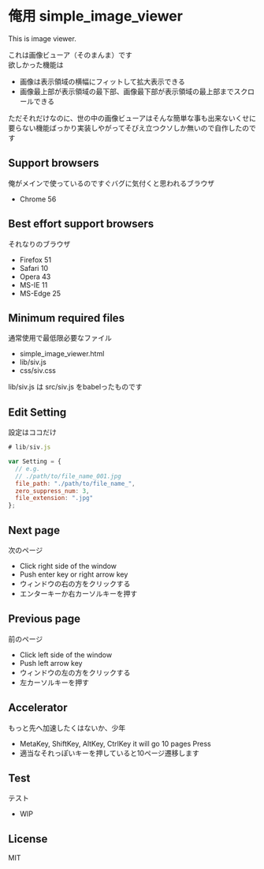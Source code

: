 # 俺用 simple_image_viewer
This is image viewer.

これは画像ビューア（そのまんま）です<br>
欲しかった機能は

- 画像は表示領域の横幅にフィットして拡大表示できる
- 画像最上部が表示領域の最下部、画像最下部が表示領域の最上部までスクロールできる

ただそれだけなのに、世の中の画像ビューアはそんな簡単な事も出来ないくせに要らない機能ばっかり実装しやがってそびえ立つクソしか無いので自作したのです

## Support browsers
俺がメインで使っているのですぐバグに気付くと思われるブラウザ

- Chrome 56

## Best effort support browsers
それなりのブラウザ

- Firefox 51
- Safari 10
- Opera 43
- MS-IE 11
- MS-Edge 25

## Minimum required files
通常使用で最低限必要なファイル

- simple_image_viewer.html
- lib/siv.js
- css/siv.css

lib/siv.js は src/siv.js をbabelったものです

## Edit Setting
設定はココだけ

```js
# lib/siv.js

var Setting = {
  // e.g.
  // ./path/to/file_name_001.jpg
  file_path: "./path/to/file_name_",
  zero_suppress_num: 3,
  file_extension: ".jpg"
};
```

## Next page
次のページ

- Click right side of the window
- Push enter key or right arrow key
- ウィンドウの右の方をクリックする
- エンターキーか右カーソルキーを押す

## Previous page
前のページ

- Click left side of the window
- Push left arrow key
- ウィンドウの左の方をクリックする
- 左カーソルキーを押す

## Accelerator
もっと先へ加速したくはないか、少年

- MetaKey, ShiftKey, AltKey, CtrlKey it will go 10 pages Press
- 適当なそれっぽいキーを押していると10ページ遷移します

## Test
テスト

- WIP

## License
MIT
